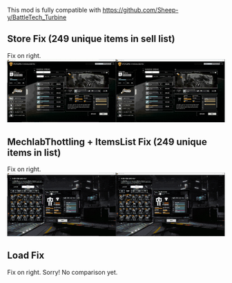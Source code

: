 This mod is fully compatible with https://github.com/Sheep-y/BattleTech_Turbine

## Store Fix (249 unique items in sell list) 
Fix on right.
![](gifs/compare-store.gif)

## MechlabThottling + ItemsList Fix (249 unique items in list)
Fix on right.
![](gifs/compare-mechlab.gif)

## Load Fix 
Fix on right.
Sorry! No comparison yet.

